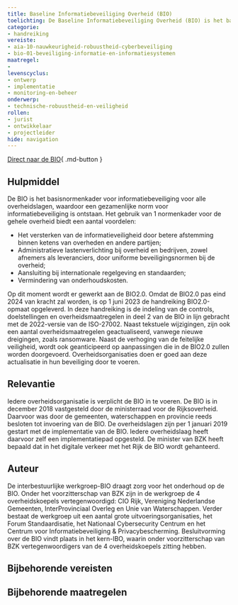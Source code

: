```yaml
---
title: Baseline Informatiebeveiliging Overheid (BIO)
toelichting: De Baseline Informatiebeveiliging Overheid (BIO) is het basisnormenkader voor informatiebeveiliging binnen alle overheidslagen (Rijk, gemeenten, provincies en waterschappen). Had voorheen iedere overheidslaag zijn eigen baseline, nu is er met gezamenlijke inspanning 1 BIO voor de gehele overheid.
categorie: 
- handreiking 
vereiste:
- aia-10-nauwkeurigheid-robuustheid-cyberbeveiliging
- bio-01-beveiliging-informatie-en-informatiesystemen
maatregel:
- 
levenscyclus:
- ontwerp
- implementatie
- monitoring-en-beheer
onderwerp:
- technische-robuustheid-en-veiligheid
rollen:
- jurist
- ontwikkelaar
- projectleider
hide: navigation
---
```


<!-- tags -->

[Direct naar de BIO](https://www.digitaleoverheid.nl/overzicht-van-alle-onderwerpen/cybersecurity/bio-en-ensia/baseline-informatiebeveiliging-overheid/){ .md-button }

## Hulpmiddel
De BIO is het basisnormenkader voor informatiebeveiliging voor alle overheidslagen, waardoor een gezamenlijke norm voor informatiebeveiliging is ontstaan. Het gebruik van 1 normenkader voor de gehele overheid biedt een aantal voordelen:

- Het versterken van de informatieveiligheid door betere afstemming binnen ketens van overheden en andere partijen;
- Administratieve lastenverlichting bij overheid en bedrijven, zowel afnemers als leveranciers, door uniforme beveiligingsnormen bij de overheid;
- Aansluiting bij internationale regelgeving en standaarden;
- Vermindering van onderhoudskosten.

Op dit moment wordt er gewerkt aan de BIO2.0. Omdat de BIO2.0 pas eind 2024 van kracht zal worden, is op 1 juni 2023 de handreiking BIO2.0-opmaat opgeleverd. In deze handreiking is de indeling van de controls, doelstellingen en overheidsmaatregelen in deel 2 van de BIO in lijn gebracht met de 2022-versie van de ISO-27002. Naast tekstuele wijzigingen, zijn ook een aantal overheidsmaatregelen geactualiseerd, vanwege nieuwe dreigingen, zoals ransomware. Naast de verhoging van de feitelijke veiligheid, wordt ook geanticipeerd op aanpassingen die in de BIO2.0 zullen worden doorgevoerd. Overheidsorganisaties doen er goed aan deze actualisatie in hun beveiliging door te voeren.



## Relevantie
Iedere overheidsorganisatie is verplicht de BIO in te voeren. De BIO is in december 2018 vastgesteld door de ministerraad voor de Rijksoverheid. Daarvoor was door de gemeenten, waterschappen en provincie reeds besloten tot invoering van de BIO. De overheidslagen zijn per 1 januari 2019 gestart met de implementatie van de BIO. Iedere overheidslaag heeft daarvoor zelf een implementatiepad opgesteld. De minister van BZK heeft bepaald dat in het digitale verkeer met het Rijk de BIO wordt gehanteerd.


## Auteur
De interbestuurlijke werkgroep-BIO draagt zorg voor het onderhoud op de BIO. Onder het voorzitterschap van BZK zijn in de werkgroep de 4 overheidskoepels vertegenwoordigd: CIO Rijk, Vereniging Nederlandse Gemeenten, InterProvinciaal Overleg en Unie van Waterschappen. Verder bestaat de werkgroep uit een aantal grote uitvoeringsorganisaties, het Forum Standaardisatie, het Nationaal Cybersecurity Centrum en het Centrum voor Informatiebeveiliging & Privacybescherming. Besluitvorming over de BIO vindt plaats in het kern-IBO, waarin onder voorzitterschap van BZK vertegenwoordigers van de 4 overheidskoepels zitting hebben.

## Bijbehorende vereisten

<!-- list_vereisten_on_maatregelen_page -->

## Bijbehorende maatregelen

<!-- list_maatregelen_on_hulpmiddelen_page -->

